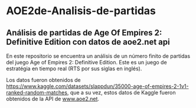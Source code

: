 # AOE2de-Analisis-de-partidas
## Análisis de partidas de Age Of Empires 2: Definitive Edition con datos de aoe2.net api

En este repositorio se encuentra un análisis de un número finito de partidas del juego Age of Empires 2: Definitive Edition. Este es un juego de estratégia
en tiempo real (RTS por sus siglas en inglés).

Los datos fueron obtenidos de https://www.kaggle.com/datasets/slappdun/35000-age-of-empires-2-1v1-ranked-random-matches, que a su vez, estos datos de Kaggle fueron obtenidos de la API de www.aoe2.net.


